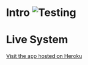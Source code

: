 # Intro ![Testing](https://github.com/PabloScolpino/PublicationMapper/workflows/Testing/badge.svg)

# Live System

[Visit the app hosted on Heroku](https://publicationmapper.herokuapp.com/)

